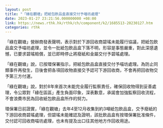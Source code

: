 ```yaml
---
layout: post
title: "「綠在觀塘」把紙包飲品盒直接交付予喵坊處理"
date: 2023-01-27 23:21:56.000000000 +08:00
link: https://news.rthk.hk/rthk/ch/component/k2/1685513-20230127.htm
categories: rthk
---
```


「綠在觀塘」營辦商發表聲明，表示對於下游回收商碧瑤未能履行協議，把紙包飲品盒交予喵坊處理，並令一批紙包飲品盒下落不明，形容是事態嚴重，對此深感遺憾，已要求碧瑤賠償，並已即時停止將廢紙和金屬交付予碧瑤處理。

「綠在觀塘」說，已按環保署指示，把紙包飲品盒直接交付予喵坊處理。為防止同類事件再發生，日後會把各項回收物直接交予認可下游回收商，不會再把回收物交予第三方付運。

「綠在觀塘」說，對於8年來首次未能完全履行監察責任，確保回收物得到妥善處理，令公眾對「綠在區區」產生負面印象，深表歉意，承諾會加強監察回收流程，不會浪費市民為回收紙包飲品盒所作的努力。

環保署日前證實，「綠在觀塘」去年4至12月收集到約3噸紙包飲品盒，交予廢紙的下游回收商碧瑤處理，但碧瑤未能確認及證明，該批飲品盒有按環保署批准條件，交付認可回收商喵坊處理，也未有提及出口往其他地方作回收用途。
